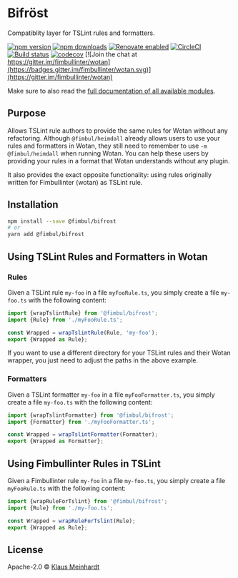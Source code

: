 # Bifröst

Compatiblity layer for TSLint rules and formatters.

[![npm version](https://img.shields.io/npm/v/@fimbul/bifrost.svg)](https://www.npmjs.com/package/@fimbul/bifrost)
[![npm downloads](https://img.shields.io/npm/dm/@fimbul/bifrost.svg)](https://www.npmjs.com/package/@fimbul/bifrost)
[![Renovate enabled](https://img.shields.io/badge/renovate-enabled-brightgreen.svg)](https://renovateapp.com/)
[![CircleCI](https://circleci.com/gh/fimbullinter/wotan/tree/master.svg?style=shield)](https://circleci.com/gh/fimbullinter/wotan/tree/master)
[![Build status](https://ci.appveyor.com/api/projects/status/a28dpupxvjljibq3/branch/master?svg=true)](https://ci.appveyor.com/project/ajafff/wotan/branch/master)
[![codecov](https://codecov.io/gh/fimbullinter/wotan/branch/master/graph/badge.svg)](https://codecov.io/gh/fimbullinter/wotan)
[![Join the chat at https://gitter.im/fimbullinter/wotan](https://badges.gitter.im/fimbullinter/wotan.svg)](https://gitter.im/fimbullinter/wotan)

Make sure to also read the [full documentation of all available modules](https://github.com/fimbullinter/wotan#readme).

## Purpose

Allows TSLint rule authors to provide the same rules for Wotan without any refactoring.
Although `@fimbul/heimdall` already allows users to use your rules and formatters in Wotan, they still need to remember to use `-m @fimbul/heimdall` when running Wotan.
You can help these users by providing your rules in a format that Wotan understands without any plugin.

It also provides the exact opposite functionality: using rules originally written for Fimbullinter (wotan) as TSLint rule.

## Installation

```sh
npm install --save @fimbul/bifrost
# or
yarn add @fimbul/bifrost
```

## Using TSLint Rules and Formatters in Wotan

### Rules

Given a TSLint rule `my-foo` in a file `myFooRule.ts`, you simply create a file `my-foo.ts` with the following content:

```ts
import {wrapTslintRule} from '@fimbul/bifrost';
import {Rule} from './myFooRule.ts';

const Wrapped = wrapTslintRule(Rule, 'my-foo');
export {Wrapped as Rule};
```

If you want to use a different directory for your TSLint rules and their Wotan wrapper, you just need to adjust the paths in the above example.

### Formatters

Given a TSLint formatter `my-foo` in a file `myFooFormatter.ts`, you simply create a file `my-foo.ts` with the following content:

```ts
import {wrapTslintFormatter} from '@fimbul/bifrost';
import {Formatter} from './myFooFormatter.ts';

const Wrapped = wrapTslintFormatter(Formatter);
export {Wrapped as Formatter};
```

## Using Fimbullinter Rules in TSLint

Given a Fimbullinter rule `my-foo` in a file `my-foo.ts`, you simply create a file `myFooRule.ts` with the following content:

```ts
import {wrapRuleForTslint} from '@fimbul/bifrost';
import {Rule} from './my-foo.ts';

const Wrapped = wrapRuleForTslint(Rule);
export {Wrapped as Rule};
```

## License

Apache-2.0 © [Klaus Meinhardt](https://github.com/ajafff)
